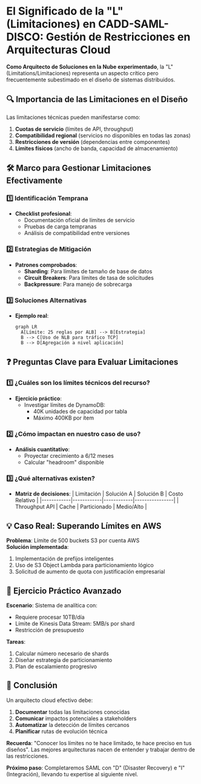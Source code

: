 # **El Significado de la "L" (Limitaciones) en CADD-SAML-DISCO: Gestión de Restricciones en Arquitecturas Cloud**

**Como Arquitecto de Soluciones en la Nube experimentado**, la "L" (Limitations/Limitaciones) representa un aspecto crítico pero frecuentemente subestimado en el diseño de sistemas distribuidos.

## **🔍 Importancia de las Limitaciones en el Diseño**

Las limitaciones técnicas pueden manifestarse como:
1. **Cuotas de servicio** (límites de API, throughput)
2. **Compatibilidad regional** (servicios no disponibles en todas las zonas)
3. **Restricciones de versión** (dependencias entre componentes)
4. **Límites físicos** (ancho de banda, capacidad de almacenamiento)

## **🛠 Marco para Gestionar Limitaciones Efectivamente**

### **1️⃣ Identificación Temprana**
- **Checklist profesional**:
  - Documentación oficial de límites de servicio
  - Pruebas de carga tempranas
  - Análisis de compatibilidad entre versiones

### **2️⃣ Estrategias de Mitigación**
- **Patrones comprobados**:
  - **Sharding**: Para límites de tamaño de base de datos
  - **Circuit Breakers**: Para límites de tasa de solicitudes
  - **Backpressure**: Para manejo de sobrecarga

### **3️⃣ Soluciones Alternativas**
- **Ejemplo real**:
  ```mermaid
  graph LR
    A[Límite: 25 reglas por ALB] --> B[Estrategia]
    B --> C[Uso de NLB para tráfico TCP]
    B --> D[Agregación a nivel aplicación]
  ```

## **❓ Preguntas Clave para Evaluar Limitaciones**

### **1️⃣ ¿Cuáles son los límites técnicos del recurso?**
- **Ejercicio práctico**:
  - Investigar límites de DynamoDB:
    - 40K unidades de capacidad por tabla
    - Máximo 400KB por ítem

### **2️⃣ ¿Cómo impactan en nuestro caso de uso?**
- **Análisis cuantitativo**:
  - Proyectar crecimiento a 6/12 meses
  - Calcular "headroom" disponible

### **3️⃣ ¿Qué alternativas existen?**
- **Matriz de decisiones**:
  | Limitación | Solución A | Solución B | Costo Relativo |
  |------------|------------|------------|----------------|
  | Throughput API | Cache | Particionado | Medio/Alto |

## **💡 Caso Real: Superando Límites en AWS**

**Problema**: Límite de 500 buckets S3 por cuenta AWS  
**Solución implementada**:
1. Implementación de prefijos inteligentes
2. Uso de S3 Object Lambda para particionamiento lógico
3. Solicitud de aumento de quota con justificación empresarial

## **🚀 Ejercicio Práctico Avanzado**

**Escenario**: Sistema de analítica con:
- Requiere procesar 10TB/día
- Límite de Kinesis Data Stream: 5MB/s por shard
- Restricción de presupuesto

**Tareas**:
1. Calcular número necesario de shards
2. Diseñar estrategia de particionamiento
3. Plan de escalamiento progresivo

## **🎯 Conclusión**

Un arquitecto cloud efectivo debe:
1. **Documentar** todas las limitaciones conocidas
2. **Comunicar** impactos potenciales a stakeholders
3. **Automatizar** la detección de límites cercanos
4. **Planificar** rutas de evolución técnica

**Recuerda**: "Conocer los límites no te hace limitado, te hace preciso en tus diseños". Las mejores arquitecturas nacen de entender y trabajar dentro de las restricciones.

**Próximo paso**: Completaremos SAML con "D" (Disaster Recovery) e "I" (Integración), llevando tu expertise al siguiente nivel.
